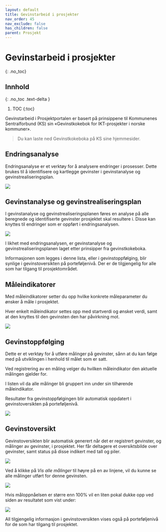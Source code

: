 ```yaml
---
layout: default
title: Gevinstarbeid i prosjekter
nav_order: 45
nav_exclude: false
has_children: false
parent: Prosjekt
---
```


# Gevinstarbeid i prosjekter
{: .no_toc}

## Innhold
{: .no_toc .text-delta }

1. TOC
{:toc}

Gevinstarbeid i Prosjektportalen er basert på prinsippene til Kommunenes Sentralforbund (KS) sin «Gevinstkokebok for IKT-prosjekter i norske kommuner».

> Du kan laste ned Gevinstkokeboka på KS sine hjemmesider.

## Endringsanalyse

Endringsanalyse er et verktøy for å analysere endringer i prosesser. Dette brukes til å identifisere og kartlegge gevinster i gevinstanalyse og gevinstrealiseringsplan.

![](./media/image81.png)

## Gevinstanalyse og gevinstrealiseringsplan

I gevinstanalyse og gevinstrealiseringsplanen føres en analyse på alle beregnede og identifiserte gevinster prosjektet skal resultere i. Disse kan knyttes til endringer som er oppført i endringsanalysen.

![](./media/image82.png)

I likhet med endringsanalysen, er gevinstanalyse og
gevinstrealiseringsplanen laget etter prinsipper fra gevinstkokeboka.

Informasjonen som legges i denne lista, eller i gevinstoppfølging, blir synlige i gevinstoversikten på porteføljenivå. Der er de tilgjengelig for alle som har tilgang til prosjektområdet.

## Måleindikatorer

Med måleindikatorer setter du opp hvilke konkrete måleparameter du ønsker å måle i prosjektet.

Hver enkelt måleindikator settes opp med startverdi og ønsket verdi, samt at den knyttes til den gevinsten den har påvirkning mot.

![](./media/image83.png)

## Gevinstoppfølging

Dette er et verktøy for å utføre målinger på gevinster, sånn at du kan følge med på utviklingen i henhold til målet som er satt.

Ved registrering av en måling velger du hvilken måleindikator den
aktuelle målingen gjelder for.

I listen vil da alle målinger bli gruppert inn under sin tilhørende måleindikator.

Resultater fra gevinstoppfølgingen blir automatisk oppdatert i
gevinstoversikten på porteføljenivå.

![](./media/image84.png)

## Gevinstoversikt

Gevinstoversikten blir automatisk generert når det er registrert
gevinster, og målinger av gevinster, i prosjektet. Her får deltagere et oversiktsbilde over gevinster, samt status på disse indikert med tall og piler.

![](./media/image85.png)

Ved å klikke på *Vis alle målinger* til høyre på en av linjene, vil du kunne se alle målinger utført for denne gevinsten.

![](./media/image86.png)

Hvis måloppnåelsen er større enn 100% vil en liten pokal dukke opp ved siden av resultatet som vist under:

![](./media/image87.png)

All tilgjengelig informasjon i gevinstoversikten vises også på
porteføljenivå for de som har tilgang til prosjektet.